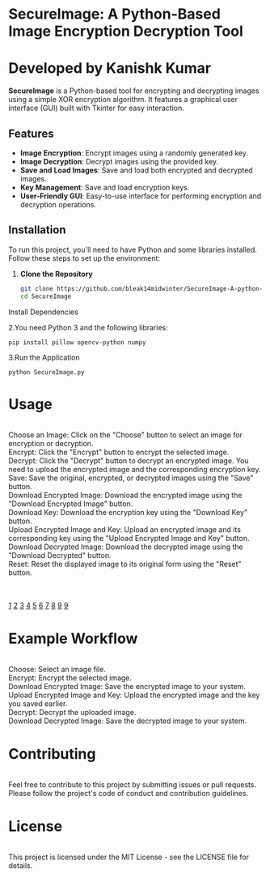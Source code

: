 # SecureImage: A Python-Based Image Encryption Decryption Tool

# Developed by Kanishk Kumar 

**SecureImage** is a Python-based tool for encrypting and decrypting images using a simple XOR encryption algorithm. It features a graphical user interface (GUI) built with Tkinter for easy interaction.

## Features

- **Image Encryption**: Encrypt images using a randomly generated key.
- **Image Decryption**: Decrypt images using the provided key.
- **Save and Load Images**: Save and load both encrypted and decrypted images.
- **Key Management**: Save and load encryption keys.
- **User-Friendly GUI**: Easy-to-use interface for performing encryption and decryption operations.

## Installation

To run this project, you'll need to have Python and some libraries installed. Follow these steps to set up the environment:

1. **Clone the Repository**

   ```bash
   git clone https://github.com/bleak14midwinter/SecureImage-A-python-based-image-Encryption-Decryption-Tool.git
   cd SecureImage

  Install Dependencies<br>

2.You need Python 3 and the following libraries: <br>

    pip install pillow opencv-python numpy

3.Run the Application<br>

    python SecureImage.py

<h1>Usage</h1><br>
Choose an Image: Click on the "Choose" button to select an image for encryption or decryption.<br>
Encrypt: Click the "Encrypt" button to encrypt the selected image.<br>
Decrypt: Click the "Decrypt" button to decrypt an encrypted image. You need to upload the encrypted image and the corresponding encryption key.<br>
Save: Save the original, encrypted, or decrypted images using the "Save" button.<br>
Download Encrypted Image: Download the encrypted image using the "Download Encrypted Image" button.<br>
Download Key: Download the encryption key using the "Download Key" button.<br>
Upload Encrypted Image and Key: Upload an encrypted image and its corresponding key using the "Upload Encrypted Image and Key" button.<br>
Download Decrypted Image: Download the decrypted image using the "Download Decrypted" button.<br>
Reset: Reset the displayed image to its original form using the "Reset" button.<br>
<br>
<br>

[1](https://github.com/bleak14midwinter/SecureImage-A-python-based-image-Encryption-Decryption-Tool-using-XOR-encryption/blob/main/images/1.png)
[2](https://github.com/bleak14midwinter/SecureImage-A-python-based-image-Encryption-Decryption-Tool-using-XOR-encryption/blob/main/images/2.png)
[3](https://github.com/bleak14midwinter/SecureImage-A-python-based-image-Encryption-Decryption-Tool-using-XOR-encryption/blob/main/images/3.png)
[4](https://github.com/bleak14midwinter/SecureImage-A-python-based-image-Encryption-Decryption-Tool-using-XOR-encryption/blob/main/images/4.png)
[5](https://github.com/bleak14midwinter/SecureImage-A-python-based-image-Encryption-Decryption-Tool-using-XOR-encryption/blob/main/images/5.png)
[6](https://github.com/bleak14midwinter/SecureImage-A-python-based-image-Encryption-Decryption-Tool-using-XOR-encryption/blob/main/images/6.png)
[7](https://github.com/bleak14midwinter/SecureImage-A-python-based-image-Encryption-Decryption-Tool-using-XOR-encryption/blob/main/images/7.png)
[8](https://github.com/bleak14midwinter/SecureImage-A-python-based-image-Encryption-Decryption-Tool-using-XOR-encryption/blob/main/images/8.png)
[9](https://github.com/bleak14midwinter/SecureImage-A-python-based-image-Encryption-Decryption-Tool-using-XOR-encryption/blob/main/images/8.png)
[9](https://github.com/bleak14midwinter/SecureImage-A-python-based-image-Encryption-Decryption-Tool-using-XOR-encryption/blob/main/images/new.png)








<h1>Example Workflow</h1><br>
Choose: Select an image file.<br>
Encrypt: Encrypt the selected image.<br>
Download Encrypted Image: Save the encrypted image to your system.<br>
Upload Encrypted Image and Key: Upload the encrypted image and the key you saved earlier.<br>
Decrypt: Decrypt the uploaded image.<br>
Download Decrypted Image: Save the decrypted image to your system.<br>

<h1>Contributing</h1><br>
Feel free to contribute to this project by submitting issues or pull requests. Please follow the project's code of conduct and contribution guidelines.<br>

<h1>License</h1><br>
This project is licensed under the MIT License - see the LICENSE file for details.<br>

